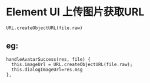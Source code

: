 # Element UI 上传图片获取URL

```
URL.createObjectURL(file.raw)
```

## eg:

```
handleAvatarSuccess(res, file) {
  this.imageUrl = URL.createObjectURL(file.raw);
  this.dialogImageUrl=res.msg
},
```

